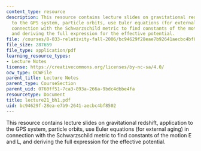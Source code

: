 ```yaml
---
content_type: resource
description: This resource contains lecture slides on gravitational redshift, application
  to the GPS system, particle orbits, use Euler equations (for external aging) in
  connection with the Schwarzschild metric to find constants of the motion E and L,
  and deriving the full expression for the effective potential.
file: /courses/8-033-relativity-fall-2006/bc94629f28eae7b92641aecbc4bf8502_lecture21_bh1.pdf
file_size: 287659
file_type: application/pdf
learning_resource_types:
- Lecture Notes
license: https://creativecommons.org/licenses/by-nc-sa/4.0/
ocw_type: OCWFile
parent_title: Lecture Notes
parent_type: CourseSection
parent_uid: 0760ff51-7ca3-893a-266a-9bdc4dbbe4fa
resourcetype: Document
title: lecture21_bh1.pdf
uid: bc94629f-28ea-e7b9-2641-aecbc4bf8502
---
```

This resource contains lecture slides on gravitational redshift, application to the GPS system, particle orbits, use Euler equations (for external aging) in connection with the Schwarzschild metric to find constants of the motion E and L, and deriving the full expression for the effective potential.